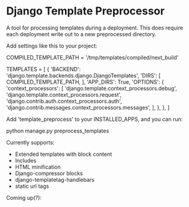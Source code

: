Django Template Preprocessor
============================

A tool for processing templates during a deployment.  This does require each deployment write out to a new preprocessed directory.


Add settings like this to your project:


COMPILED_TEMPLATE_PATH = '/tmp/templates/compiled/next_build'

TEMPLATES = [
    {
        'BACKEND': 'django.template.backends.django.DjangoTemplates',
        'DIRS': [
            COMPILED_TEMPLATE_PATH,
        ],
        'APP_DIRS': True,
        'OPTIONS': {
            'context_processors': [
                'django.template.context_processors.debug',
                'django.template.context_processors.request',
                'django.contrib.auth.context_processors.auth',
                'django.contrib.messages.context_processors.messages',
            ],
        },
    },
]


Add 'template_preprocess' to your INSTALLED_APPS, and you can run:

  python manage.py preprocess_templates


Currently supports:


* Extended templates with block content
* Includes
* HTML minification
* Django-compressor blocks
* django-templatetag-handlebars
* static url tags

Coming up(?):




